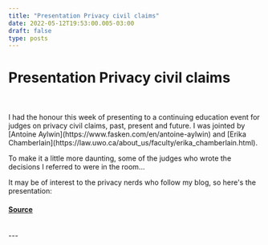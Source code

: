 ```yaml
---
title: "Presentation Privacy civil claims"
date: 2022-05-12T19:53:00.005-03:00
draft: false
type: posts
---
```

# Presentation Privacy civil claims

<br/>

<br/>
I had the honour this week of presenting to a continuing education event for judges on privacy civil claims, past, present and future. I was jointed by [Antoine Aylwin](https://www.fasken.com/en/antoine-aylwin) and [Erika Chamberlain](https://law.uwo.ca/about_us/faculty/erika_chamberlain.html).

To make it a little more daunting, some of the judges who wrote the decisions I referred to were in the room...

It may be of interest to the privacy nerds who follow my blog, so here's the presentation:

<!-- google\_ad\_client = "pub-2534906746401214"; //728x15, created 12/29/07 google\_ad\_slot = "1518476471"; google\_ad\_width = 728; google\_ad\_height = 15; //-->

#### [Source](http://blog.privacylawyer.ca/feeds/6922876300501445353/comments/default)

<br/>
---
